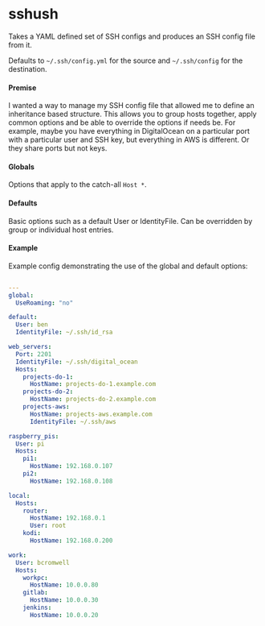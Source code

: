 # sshush

Takes a YAML defined set of SSH configs and produces an SSH config file from it.

Defaults to `~/.ssh/config.yml` for the source and `~/.ssh/config` for the destination.

#### Premise

I wanted a way to manage my SSH config file that allowed me to define an inheritance based structure. This allows you to group hosts together, apply common options and be able to override the options if needs be. For example, maybe you have everything in DigitalOcean on a particular port with a particular user and SSH key, but everything in AWS is different. Or they share ports but not keys. 

#### Globals

Options that apply to the catch-all `Host *`.

#### Defaults

Basic options such as a default User or IdentityFile. Can be overridden by group or individual host entries.

#### Example

Example config demonstrating the use of the global and default options:

```yaml

---
global:
  UseRoaming: "no"

default:
  User: ben
  IdentityFile: ~/.ssh/id_rsa

web_servers:
  Port: 2201
  IdentityFile: ~/.ssh/digital_ocean
  Hosts:
    projects-do-1:
      HostName: projects-do-1.example.com
    projects-do-2:
      HostName: projects-do-2.example.com
    projects-aws:
      HostName: projects-aws.example.com
      IdentityFile: ~/.ssh/aws

raspberry_pis:
  User: pi
  Hosts:
    pi1:
      HostName: 192.168.0.107
    pi2:
      HostName: 192.168.0.108

local:
  Hosts:
    router:
      HostName: 192.168.0.1
      User: root
    kodi:
      HostName: 192.168.0.200

work:
  User: bcromwell
  Hosts:
    workpc:
      HostName: 10.0.0.80
    gitlab:
      HostName: 10.0.0.30
    jenkins:
      HostName: 10.0.0.20

```
